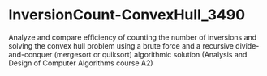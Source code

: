 # InversionCount-ConvexHull_3490
Analyze and compare efficiency of counting the number of inversions and solving the convex hull problem using a brute force and a recursive divide-and-conquer (mergesort or quiksort) algorithmic solution (Analysis and Design of Computer Algorithms course A2)
